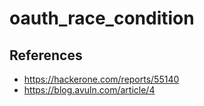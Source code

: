 # oauth_race_condition

## References
- https://hackerone.com/reports/55140
- https://blog.avuln.com/article/4
